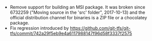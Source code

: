 * Remove support for building an MSI package. It was broken since 6732259 ("Moving source in the 'src' folder", 2017-10-13)
  and the official distribution channel for binaries is a ZIP file or a chocolatey package.
* Fix regression introduced by https://github.com/git-tfs/git-tfs/commit/742a29f5eb9e4a6117988147f96d58f3337f2575
